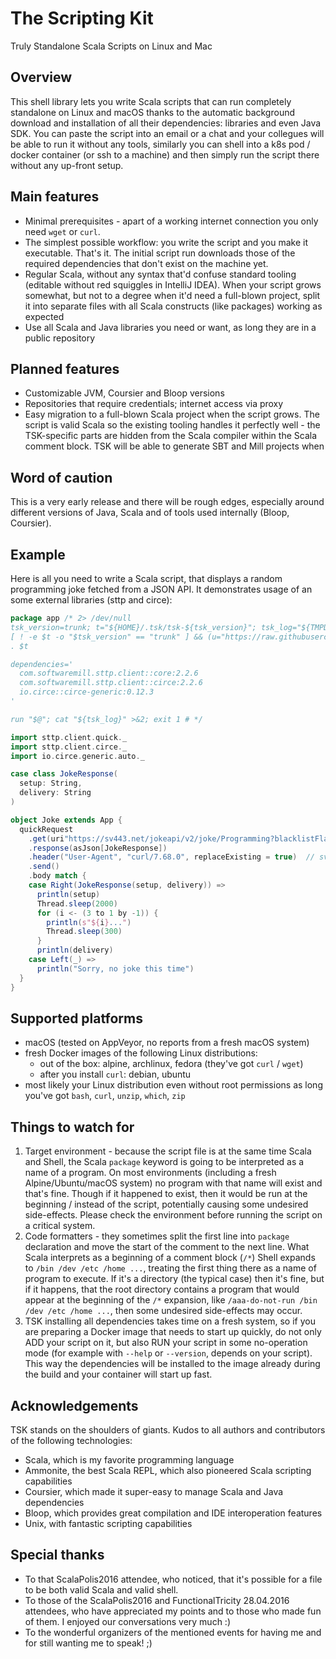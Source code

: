 # The Scripting Kit

Truly Standalone Scala Scripts on Linux and Mac

## Overview

This shell library lets you write Scala scripts that can run completely standalone on Linux and macOS
thanks to the automatic background download and installation of all their dependencies: libraries and even Java SDK.
You can paste the script into an email or a chat and your collegues will be able to run it without any tools,
similarly you can shell into a k8s pod / docker container (or ssh to a machine) and then simply run the script there
without any up-front setup.

## Main features

- Minimal prerequisites - apart of a working internet connection you only need `wget` or `curl`.
- The simplest possible workflow: you write the script and you make it executable. That's it.
The initial script run downloads those of the required dependencies that don't exist on the machine yet.
- Regular Scala, without any syntax that'd confuse standard tooling (editable without red squiggles in IntelliJ IDEA).
When your script grows somewhat, but not to a degree when it'd need a full-blown project, split it into separate files
with all Scala constructs (like packages) working as expected
- Use all Scala and Java libraries you need or want, as long they are in a public repository

## Planned features

- Customizable JVM, Coursier and Bloop versions
- Repositories that require credentials; internet access via proxy
- Easy migration to a full-blown Scala project when the script grows.
The script is valid Scala so the existing tooling handles it perfectly well - the TSK-specific parts are hidden
from the Scala compiler within the Scala comment block. TSK will be able to generate SBT and Mill projects
when

## Word of caution

This is a very early release and there will be rough edges, especially around different versions of Java, Scala
and of tools used internally (Bloop, Coursier).

## Example

Here is all you need to write a Scala script, that displays a random programming joke fetched from a JSON API.
It demonstrates usage of an some external libraries (sttp and circe):

```scala
package app /* 2> /dev/null
tsk_version=trunk; t="${HOME}/.tsk/tsk-${tsk_version}"; tsk_log="${TMPDIR:-"/tmp"}/tsk-$$.log"
[ ! -e $t -o "$tsk_version" == "trunk" ] && (u="https://raw.githubusercontent.com/tsk-tsk/tsk-tsk/${tsk_version}/tsk"; mkdir -p $(dirname $t); wget -O $t $u || curl -fLo $t $u) >> "${tsk_log}" 2>&1
. $t

dependencies='
  com.softwaremill.sttp.client::core:2.2.6
  com.softwaremill.sttp.client::circe:2.2.6
  io.circe::circe-generic:0.12.3
'

run "$@"; cat "${tsk_log}" >&2; exit 1 # */

import sttp.client.quick._
import sttp.client.circe._
import io.circe.generic.auto._

case class JokeResponse(
  setup: String,
  delivery: String
)

object Joke extends App {
  quickRequest
    .get(uri"https://sv443.net/jokeapi/v2/joke/Programming?blacklistFlags=nsfw,racist,political,sexist,religious&type=twopart")
    .response(asJson[JokeResponse])
    .header("User-Agent", "curl/7.68.0", replaceExisting = true)  // sv443.net bans Java apparently
    .send()
    .body match {
    case Right(JokeResponse(setup, delivery)) =>
      println(setup)
      Thread.sleep(2000)
      for (i <- (3 to 1 by -1)) {
        println(s"${i}...")
        Thread.sleep(300)
      }
      println(delivery)
    case Left(_) =>
      println("Sorry, no joke this time")
  }
}
```

## Supported platforms

- macOS (tested on AppVeyor, no reports from a fresh macOS system)
- fresh Docker images of the following Linux distributions:
  - out of the box: alpine, archlinux, fedora (they've got `curl` / `wget`)
  - after you install `curl`: debian, ubuntu
- most likely your Linux distribution even without root permissions as long you've got `bash`, `curl`, `unzip`, `which`, `zip`

## Things to watch for

1. Target environment - because the script file is at the same time Scala and Shell, the Scala `package` keyword
is going to be interpreted as a name of a program. On most environments (including a fresh Alpine/Ubuntu/macOS system)
no program with that name will exist and that's fine. Though if it happened to exist, then it would be run
at the beginning / instead of the script, potentially causing some undesired side-effects.
Please check the environment before running the script on a critical system.
2. Code formatters - they sometimes split the first line into `package` declaration and move the start of the comment
to the next line. What Scala interprets as a beginning of a comment block (`/*`) Shell expands to
`/bin /dev /etc /home ...`, treating the first thing there as a name of program to execute. If it's a directory
(the typical case) then it's fine, but if it happens, that the root directory contains a program that would appear at
the beginning of the `/*` expansion, like `/aaa-do-not-run /bin /dev /etc /home ...`, then some undesired side-effects
may occur.
3. TSK installing all dependencies takes time on a fresh system, so if you are preparing a Docker image that needs to
start up quickly, do not only ADD your script on it, but also RUN your script in some no-operation mode
(for example with `--help` or `--version`, depends on your script).
This way the dependencies will be installed to the image already during the build and your container will start up fast.

## Acknowledgements

TSK stands on the shoulders of giants. Kudos to all authors and contributors of the following technologies:

- Scala, which is my favorite programming language
- Ammonite, the best Scala REPL, which also pioneered Scala scripting capabilities
- Coursier, which made it super-easy to manage Scala and Java dependencies
- Bloop, which provides great compilation and IDE interoperation features
- Unix, with fantastic scripting capabilities

## Special thanks

- To that ScalaPolis2016 attendee, who noticed, that it's possible for a file to be both valid Scala and valid shell.
- To those of the ScalaPolis2016 and FunctionalTricity 28.04.2016 attendees, who have appreciated my points and to those who made fun of them.
I enjoyed our conversations very much :)
- To the wonderful organizers of the mentioned events for having me and for still wanting me to speak! ;)
